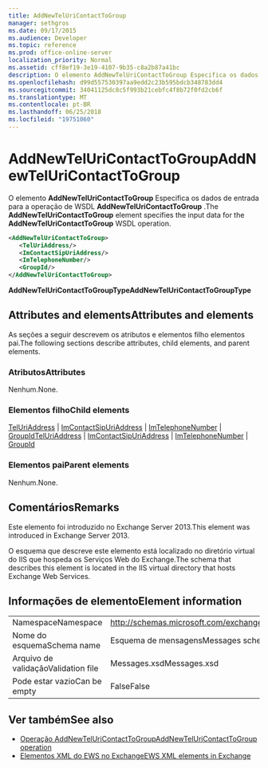 ```yaml
---
title: AddNewTelUriContactToGroup
manager: sethgros
ms.date: 09/17/2015
ms.audience: Developer
ms.topic: reference
ms.prod: office-online-server
localization_priority: Normal
ms.assetid: cff8ef19-3e19-4107-9b35-c8a2b87a41bc
description: O elemento AddNewTelUriContactToGroup Especifica os dados de entrada para a operação AddNewTelUriContactToGroup WSDL.
ms.openlocfilehash: d99d557530397aa9edd2c23b595bdcb348783dd4
ms.sourcegitcommit: 34041125dc8c5f993b21cebfc4f8b72f0fd2cb6f
ms.translationtype: MT
ms.contentlocale: pt-BR
ms.lasthandoff: 06/25/2018
ms.locfileid: "19751060"
---
```

# <a name="addnewteluricontacttogroup"></a><span data-ttu-id="8c74b-103">AddNewTelUriContactToGroup</span><span class="sxs-lookup"><span data-stu-id="8c74b-103">AddNewTelUriContactToGroup</span></span>

<span data-ttu-id="8c74b-104">O elemento **AddNewTelUriContactToGroup** Especifica os dados de entrada para a operação de WSDL **AddNewTelUriContactToGroup** .</span><span class="sxs-lookup"><span data-stu-id="8c74b-104">The **AddNewTelUriContactToGroup** element specifies the input data for the **AddNewTelUriContactToGroup** WSDL operation.</span></span> 
  
```XML
<AddNewTelUriContactToGroup>
   <TelUriAddress/>
   <ImContactSipUriAddress/>
   <ImTelephoneNumber/>
   <GroupId/>
</AddNewTelUriContactToGroup>
```

 <span data-ttu-id="8c74b-105">**AddNewTelUriContactToGroupType**</span><span class="sxs-lookup"><span data-stu-id="8c74b-105">**AddNewTelUriContactToGroupType**</span></span>
## <a name="attributes-and-elements"></a><span data-ttu-id="8c74b-106">Attributes and elements</span><span class="sxs-lookup"><span data-stu-id="8c74b-106">Attributes and elements</span></span>

<span data-ttu-id="8c74b-107">As seções a seguir descrevem os atributos e elementos filho elementos pai.</span><span class="sxs-lookup"><span data-stu-id="8c74b-107">The following sections describe attributes, child elements, and parent elements.</span></span>
  
### <a name="attributes"></a><span data-ttu-id="8c74b-108">Atributos</span><span class="sxs-lookup"><span data-stu-id="8c74b-108">Attributes</span></span>

<span data-ttu-id="8c74b-109">Nenhum.</span><span class="sxs-lookup"><span data-stu-id="8c74b-109">None.</span></span>
  
### <a name="child-elements"></a><span data-ttu-id="8c74b-110">Elementos filho</span><span class="sxs-lookup"><span data-stu-id="8c74b-110">Child elements</span></span>

<span data-ttu-id="8c74b-111">[TelUriAddress](teluriaddress.md) | [ImContactSipUriAddress](imcontactsipuriaddress.md) | [ImTelephoneNumber](imtelephonenumber.md) | [GroupId](groupid.md)</span><span class="sxs-lookup"><span data-stu-id="8c74b-111">[TelUriAddress](teluriaddress.md) | [ImContactSipUriAddress](imcontactsipuriaddress.md) | [ImTelephoneNumber](imtelephonenumber.md) | [GroupId](groupid.md)</span></span>
  
### <a name="parent-elements"></a><span data-ttu-id="8c74b-112">Elementos pai</span><span class="sxs-lookup"><span data-stu-id="8c74b-112">Parent elements</span></span>

<span data-ttu-id="8c74b-113">Nenhum.</span><span class="sxs-lookup"><span data-stu-id="8c74b-113">None.</span></span>
  
## <a name="remarks"></a><span data-ttu-id="8c74b-114">Comentários</span><span class="sxs-lookup"><span data-stu-id="8c74b-114">Remarks</span></span>

<span data-ttu-id="8c74b-115">Este elemento foi introduzido no Exchange Server 2013.</span><span class="sxs-lookup"><span data-stu-id="8c74b-115">This element was introduced in Exchange Server 2013.</span></span>
  
<span data-ttu-id="8c74b-116">O esquema que descreve este elemento está localizado no diretório virtual do IIS que hospeda os Serviços Web do Exchange.</span><span class="sxs-lookup"><span data-stu-id="8c74b-116">The schema that describes this element is located in the IIS virtual directory that hosts Exchange Web Services.</span></span>
  
## <a name="element-information"></a><span data-ttu-id="8c74b-117">Informações de elemento</span><span class="sxs-lookup"><span data-stu-id="8c74b-117">Element information</span></span>

|||
|:-----|:-----|
|<span data-ttu-id="8c74b-118">Namespace</span><span class="sxs-lookup"><span data-stu-id="8c74b-118">Namespace</span></span>  <br/> |http://schemas.microsoft.com/exchange/services/2006/messages  <br/> |
|<span data-ttu-id="8c74b-119">Nome do esquema</span><span class="sxs-lookup"><span data-stu-id="8c74b-119">Schema name</span></span>  <br/> |<span data-ttu-id="8c74b-120">Esquema de mensagens</span><span class="sxs-lookup"><span data-stu-id="8c74b-120">Messages schema</span></span>  <br/> |
|<span data-ttu-id="8c74b-121">Arquivo de validação</span><span class="sxs-lookup"><span data-stu-id="8c74b-121">Validation file</span></span>  <br/> |<span data-ttu-id="8c74b-122">Messages.xsd</span><span class="sxs-lookup"><span data-stu-id="8c74b-122">Messages.xsd</span></span>  <br/> |
|<span data-ttu-id="8c74b-123">Pode estar vazio</span><span class="sxs-lookup"><span data-stu-id="8c74b-123">Can be empty</span></span>  <br/> |<span data-ttu-id="8c74b-124">False</span><span class="sxs-lookup"><span data-stu-id="8c74b-124">False</span></span>  <br/> |
   
## <a name="see-also"></a><span data-ttu-id="8c74b-125">Ver também</span><span class="sxs-lookup"><span data-stu-id="8c74b-125">See also</span></span>

- [<span data-ttu-id="8c74b-126">Operação AddNewTelUriContactToGroup</span><span class="sxs-lookup"><span data-stu-id="8c74b-126">AddNewTelUriContactToGroup operation</span></span>](addnewteluricontacttogroup-operation.md)
- [<span data-ttu-id="8c74b-127">Elementos XML do EWS no Exchange</span><span class="sxs-lookup"><span data-stu-id="8c74b-127">EWS XML elements in Exchange</span></span>](ews-xml-elements-in-exchange.md)

